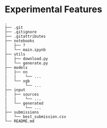 # Experimental Features

    .
    ├── .git
    ├── .gitignore
    ├── .gitattributes
    ├── notebooks                         
    │   ├── ?         
    │   └── main.ipynb
    ├── utils                         
    │   ├── download.py         
    │   └── generate.py
    ├── models                         
    │   ├── nn
    |   |    └── ...
    │   └── xgb
    |        └── ...
    ├── input                         
    │   ├── sources
    |   |    └── ...
    │   └── generated
    |        └── ...
    ├── submissions                         
    │   └── best_submission.csv
    └── README.md
   
